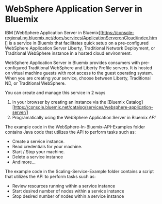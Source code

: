 # WebSphere Application Server in Bluemix

IBM [WebSphere Application Server in Bluemix][https://console-regional.ng.bluemix.net/docs/services/ApplicationServeronCloud/index.html] is a service in Bluemix that facilitates quick setup on a pre-configured WebSphere Application Server Liberty, Traditional Network Deployment, or Traditional WebSphere instance in a hosted cloud environment.

WebSphere Application Server in Bluemix provides consumers with pre-configured Traditional WebSphere and Liberty Profile servers. It is hosted on virtual machine guests with root access to the guest operating system. When you are creating your service, choose between Liberty, Traditional ND, or Traditional WebSphere.

You can create and manage this service in 2 ways

  1. In your browser by creating an instance via the [Bluemix Catalog][https://console.bluemix.net/catalog/services/websphere-application-server/]
  1. Programatically using the WebSphere Application Server in Bluemix *API*

The example code in the WebSphere-In-Bluemix-API-Examples folder contains Java code that utilizes the API to perform tasks such as:

  * Create a service instance.
  * Read credentials for your machine.
  * Start / Stop your machine.
  * Delete a service instance
  * And more...
  
The example code in the Scaling-Service-Example folder contains a script that utilizes the API to perform tasks such as:
  
  * Review resources running within a service instance
  * Start desired number of nodes within a service instance
  * Stop desired number of nodes within a service instance
 
